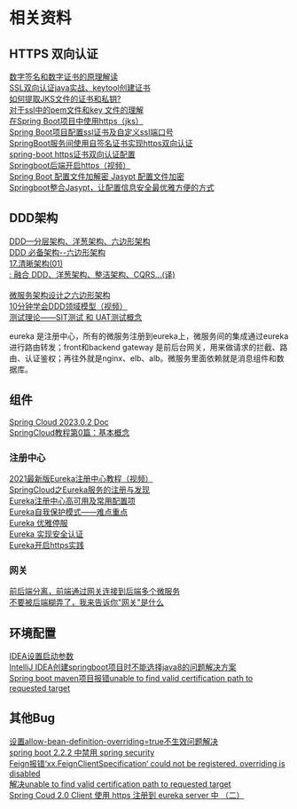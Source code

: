 # 相关资料

## HTTPS 双向认证

[数字签名和数字证书的原理解读](https://zhuanlan.zhihu.com/p/403704980)<br>
[SSL双向认证java实战、keytool创建证书](https://blog.csdn.net/m0_45406092/article/details/129790663)<br>
[如何提取JKS文件的证书和私钥?](https://blog.csdn.net/u013412772/article/details/103726591)<br>
[对于ssl中的pem文件和key 文件的理解](https://blog.csdn.net/qq_29499107/article/details/100754617)<br>
[在Spring Boot项目中使用https（jks）](https://blog.csdn.net/u013380694/article/details/116302790)<br>
[Spring Boot项目配置ssl证书及自定义ssl端口号](https://blog.csdn.net/obeygod/article/details/85812986)<br>
[SpringBoot服务间使用自签名证书实现https双向认证](https://www.cnblogs.com/xa-xiaochen/p/15671213.html)<br>
[spring-boot https证书双向认证配置](https://blog.csdn.net/Next_Second/article/details/136666528)<br>
[Springboot后端开启https（视频）](https://www.bilibili.com/video/BV1d54y137LP)<br>
[Spring Boot 配置文件加解密 Jasypt 配置文件加密](https://blog.csdn.net/weixin_44299027/article/details/130564414)<br>
[Springboot整合Jasypt，让配置信息安全最优雅方便的方式](https://www.pkslow.com/docs/zh/springboot-jasypt/)<br>

## DDD架构

[DDD—分层架构、洋葱架构、六边形架构](https://www.cnblogs.com/jiyukai/p/14830869.html)<br>
[DDD 必备架构--六边形架构](https://51cto.com/article/762705.html)<br>
[17.清晰架构(01)<br>: 融合 DDD、洋葱架构、整洁架构、CQRS...(译)<br>](https://www.jianshu.com/p/d3e8b9ac097b.html)<br>
[微服务架构设计之六边形架构](https://xmmarlowe.github.io/2021/08/26/%E6%9E%B6%E6%9E%84/%E5%BE%AE%E6%9C%8D%E5%8A%A1%E6%9E%B6%E6%9E%84%E4%B9%8B%E5%85%AD%E8%BE%B9%E5%BD%A2%E6%9E%B6%E6%9E%84/)<br>
[10分钟学会DDD领域模型（视频）](https://www.bilibili.com/video/BV1kw411h7tY/)<br>
[测试理论——SIT测试 和 UAT测试概念](https://blog.csdn.net/yunfeng482/article/details/89314009)<br>

eureka 是注册中心，所有的微服务注册到eureka上，微服务间的集成通过eureka进行路由转发；front和backend gateway 是前后台网关，用来做请求的拦截、路由、认证鉴权；再往外就是nginx、elb、alb。微服务里面依赖就是消息组件和数据库。

## 组件

[Spring Cloud 2023.0.2 Doc](https://spring.io/projects/spring-cloud)<br>
[SpringCloud教程第0篇：基本概念](https://chanxinguidao.github.io/springcloud/2019/05/18/SpringCloud%E6%95%99%E7%A8%8B%E7%AC%AC0%E7%AF%87-%E5%9F%BA%E6%9C%AC%E6%A6%82%E5%BF%B5.html)<br>

### 注册中心

[2021最新版Eureka注册中心教程（视频）](https://www.bilibili.com/video/BV1qi4y1A7pj/)<br>
[SpringCloud之Eureka服务的注册与发现](https://blog.csdn.net/qq_26709459/article/details/108300289)<br>
[Eureka注册中心高可用及常用配置项](https://blog.csdn.net/zz_15127160921/article/details/122982529)<br>
[Eureka自我保护模式——难点重点](https://www.cnblogs.com/linjiqin/p/10090000.html)<br>
[Eureka 优雅停服](https://blog.csdn.net/weixin_44497013/article/details/116077587)<br>
[Eureka 实现安全认证](https://blog.csdn.net/BiandanLoveyou/article/details/118077556)<br>
[Eureka开启https实践](https://blog.csdn.net/qq_32238611/article/details/121568007)<br>

### 网关

[前后端分离，前端通过网关连接到后端多个微服务](https://blog.csdn.net/weixin_32196893/article/details/118962766)<br>
[不要被后端糊弄了，我来告诉你"网关"是什么](https://blog.csdn.net/a562550212/article/details/105798327)<br>


## 环境配置

[IDEA设置启动参数](https://blog.csdn.net/qq_42164368/article/details/108073538)<br>
[IntelliJ IDEA创建springboot项目时不能选择java8的问题解决方案](https://blog.csdn.net/heyl163_/article/details/134746862)<br>
[Spring boot maven项目报错unable to find valid certification path to requested target](https://blog.csdn.net/qq_39326472/article/details/104405691)<br>

## 其他Bug

[设置allow-bean-definition-overriding=true不生效问题解决](https://blog.csdn.net/m290345792/article/details/125116793)<br>
[spring boot 2.2.2 中禁用 spring security](https://blog.csdn.net/qq_37502106/article/details/103729446)<br>
[Feign报错‘xx.FeignClientSpecification‘ could not be registered. overriding is disabled](https://blog.csdn.net/small_love/article/details/111604118)<br>
[解决unable to find valid certification path to requested target](https://juejin.cn/post/7182875477223145529)<br>
[Spring Coud 2.0 Client 使用 https 注册到 eureka server 中 （二）](https://blog.csdn.net/yidichaxiang/article/details/82868746)<br>





